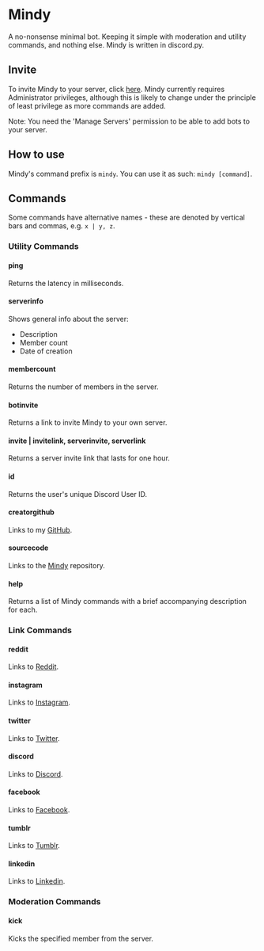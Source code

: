 # Mindy
A no-nonsense minimal bot. Keeping it simple with moderation and utility commands, and nothing else. Mindy is written in discord.py.

## Invite
To invite Mindy to your server, click [here](https://discord.com/api/oauth2/authorize?client_id=750245181667934219&permissions=8&scope=bot). Mindy currently requires Administrator privileges, although this is likely to change under the principle of least privilege as more commands are added. 

Note: You need the 'Manage Servers' permission to be able to add bots to your server.

## How to use
Mindy's command prefix is `mindy`. You can use it as such: `mindy [command]`.

## Commands
Some commands have alternative names - these are denoted by vertical bars and commas, e.g. `x | y, z`.

### Utility Commands

#### ping
Returns the latency in milliseconds.

#### serverinfo
Shows general info about the server: 
  * Description 
  * Member count
  * Date of creation
  
#### membercount
Returns the number of members in the server.

#### botinvite
Returns a link to invite Mindy to your own server.

#### invite | invitelink, serverinvite, serverlink
Returns a server invite link that lasts for one hour.

#### id
Returns the user's unique Discord User ID.

#### creatorgithub
Links to my [GitHub](https://github.com/josephjojoe/). 

#### sourcecode
Links to the [Mindy](https://github.com/josephjojoe/mindy/) repository.

#### help
Returns a list of Mindy commands with a brief accompanying description for each.

### Link Commands

#### reddit
Links to [Reddit](https://reddit.com/).

#### instagram
Links to [Instagram](https://instagram.com/).

#### twitter
Links to [Twitter](https://twitter.com/).

#### discord
Links to [Discord](https://discord.com/).

#### facebook
Links to [Facebook](https://facebook.com/).

#### tumblr
Links to [Tumblr](https://tumblr.com/).

#### linkedin
Links to [Linkedin](https://linkedin.com/).

### Moderation Commands

#### kick
Kicks the specified member from the server.
